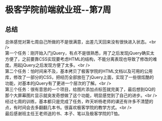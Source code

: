 # 极客学院前端就业班--第7周
## 总结
总体感觉对第七周自己所做的不是很满意，出差几天回来没有很快进入状态。\<br /\>  
第一个任务：刚开始入门jQuery，有点不是很熟悉，用了之后发现jQuery确实太方便了，之前要靠CSS实现要考虑HTML的结构，不能分离表现也导致了修改的难度。用起jQuery之后发现方便了太多。\<br /\>  
第二个任务：怕时间来不及，基本拷贝了极客学院的HTML文档以及可用的公用库，修改了一部分的CSS，把经历全部放在了jQuery上面，实现了一些很炫酷的功能，对基本的jQuery有了更进一个层次的了解。\<br /\>  
第三个任务：很有意思的一个项目，给图片添加点标签就完美了，最后想到QQ的那个大屏幕图片显示就突发奇想做了这个功能，明显感觉到了自己的进步。\<br /\>  
经过七周的训练，基本都只是完成了任务，昨天听杨老师的课还有许多不清楚的点，有时间会去多翻翻几本书。很喜欢极客学院的教学方式。\<br /\>  
最后感谢班主任王老师送的书、本子、笔以及极客学院的T恤。